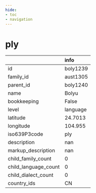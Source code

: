 ```yaml
---
hide:
- toc
- navigation
---
```

# ply
|                      | info     |
|:---------------------|:---------|
| id                   | boly1239 |
| family_id            | aust1305 |
| parent_id            | boly1240 |
| name                 | Bolyu    |
| bookkeeping          | False    |
| level                | language |
| latitude             | 24.7013  |
| longitude            | 104.955  |
| iso639P3code         | ply      |
| description          | nan      |
| markup_description   | nan      |
| child_family_count   | 0        |
| child_language_count | 0        |
| child_dialect_count  | 0        |
| country_ids          | CN       |